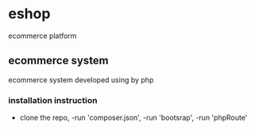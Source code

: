 # eshop
ecommerce platform
## ecommerce system
ecommerce system developed using by php

### installation instruction
- clone the repo,
-run 'composer.json',
-run 'bootsrap',
-run 'phpRoute'
